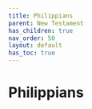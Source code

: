 ```yaml
---
title: Philippians
parent: New Testament
has_children: true
nav_order: 50
layout: default
has_toc: true
---
```


# Philippians
